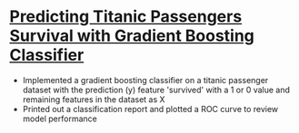 # [Predicting Titanic Passengers Survival with Gradient Boosting Classifier](https://github.com/HarshaMalireddy/Data-Science-Portfolio/blob/main/Springboard%20Projects/Supervised%20Learning%20Projects/Predicting%20Titanic%20Passengers%20Survival%20with%20Gradient%20Boosting%20Classifier/Predicting%20Titanic%20Passengers%20Survival%20with%20Gradient%20Boosting%20Classifier.ipynb)
- Implemented a gradient boosting classifier on a titanic passenger dataset with the prediction (y) feature 'survived' with a 1 or 0 value and remaining features in the dataset as X
- Printed out a classification report and plotted a ROC curve to review model performance 
